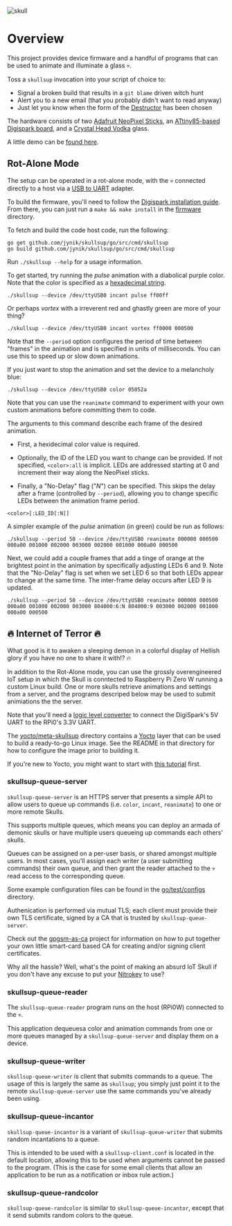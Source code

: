 ![skull](https://user-images.githubusercontent.com/3046210/48930331-640f0f80-eeb5-11e8-826e-728b881eda93.png)

# Overview #

This project provides device firmware and a handful of programs that
can be used to animate and illuminate a glass :skull:.

Toss a `skullsup` invocation into your script of choice to:

  * Signal a broken build that results in a `git blame` driven witch hunt 
  * Alert you to a new email (that you probably didn't want to read anyway)
  * Just let you know when the form of the [Destructor] has been chosen

The hardware consists of two [Adafruit NeoPixel Sticks], an [ATtiny85-based
Digispark board], and a [Crystal Head Vodka] glass.

A little demo can be [found here]. 

[Adafruit NeoPixel Sticks]: https://www.adafruit.com/product/1426
[ATtiny85-based Digispark board]: http://digistump.com/products/1
[Crystal Head Vodka]: https://www.crystalheadvodka.com
[Destructor]: https://www.imdb.com/title/tt0087332/quotes/qt1767149
[found here]: https://www.youtube.com/watch?v=VBeKjXn2xuM

## Rot-Alone Mode ##

The setup can be operated in a rot-alone mode, with the :skull: connected
directly to a host via a [USB to UART](https://www.sparkfun.com/products/12731) adapter. 

To build the firmware, you'll need to follow the [Digispark installation guide].
From there, you can just run a `make && make install` in the [firmware] directory.

[Digispark installation guide]: https://digistump.com/wiki/digispark/tutorials/connecting
[firmware]: firmware


To fetch and build the code host code, run the following:

~~~
go get github.com/jynik/skullsup/go/src/cmd/skullsup
go build github.com/jynik/skullsup/go/src/cmd/skullsup
~~~

Run `./skullsup --help` for a usage information.

To get started, try running the *pulse* animation with a diabolical purple
color. Note that the color is specified as a [hexadecimal string].

~~~
./skullsup --device /dev/ttyUSB0 incant pulse ff00ff
~~~

Or perhaps *vortex* with a irreverent red and ghastly green are more of your thing?

~~~
./skullsup --device /dev/ttyUSB0 incant vortex ff0000 000500
~~~

Note that the `--period` option configures the period of time between "frames"
in the animation and is specified in units of milliseconds. You can use this to
speed up or slow down animations.

If you just want to stop the animation and set the device to a melancholy blue:

~~~
./skullsup --device /dev/ttyUSB0 color 05052a
~~~

Note that you can use the `reanimate` command to experiment with your own
custom animations before committing them to code. 

The arguments to this command describe each frame of the desired animation.

* First, a hexidecimal color value is required.

* Optionally, the ID of the LED you want to change can be provided. If not
  specified, ```<color>:all``` is implicit. LEDs are addressed starting at 0
  and increment their way along the NeoPixel sticks.

* Finally, a "No-Delay" flag ("*N*") can be specified. This skips the delay
  after a frame (controlled by `--period`), allowing you to change
  specific LEDs between the animation frame period.

~~~
<color>[:LED_ID[:N]]
~~~

A simpler example of the *pulse* animation (in green) could be run as follows:

~~~
./skullsup --period 50 --device /dev/ttyUSB0 reanimate 000000 000500 000a00 001000 002000 003000 002000 001000 000a00 000500
~~~

Next, we could add a couple frames that add a tinge of orange at the brightest
point in the animation by specifically adjusting LEDs 6 and 9. Note that 
the "No-Delay" flag is set when we set LED 6 so that both LEDs appear to 
change at the same time. The inter-frame delay occurs after LED 9 is updated.

~~~
./skullsup --period 50 --device /dev/ttyUSB0 reanimate 000000 000500 000a00 001000 002000 003000 804000:6:N 804000:9 003000 002000 001000 000a00 000500
~~~

[hexadecimal string]: https://www.w3schools.com/colors/colors_picker.asp

## :fire: Internet of Terror :fire: ##

What good is it to awaken a sleeping demon in a colorful display of Hellish glory
if you have no one to share it with!? :fire:

In addition to the Rot-Alone mode, you can use the grossly overengineered IoT
setup in which the Skull is conntected to Raspberry Pi Zero W
running a custom Linux build. One or more skulls retrieve animations and
settings from a server, and the programs descriped below may be used to
submit animiations the the server.

Note that you'll need a [logic level converter] to connect the DigiSpark's 5V
UART to the RPi0's 3.3V UART.

The [yocto/meta-skullsup] directory contains a [Yocto] layer that can be used to
build a ready-to-go Linux image. See the README in that directory for how to 
configure the image prior to building it. 

If you're new to Yocto, you might want to start with [this tutorial] first.

[logic level converter]: https://www.sparkfun.com/products/12009
[yocto/meta-skullsup]: yocto/meta-skullsup 
[Yocto]: https://yoctoproject.org
[this tutorial]: https://github.com/jynik/ready-set-yocto


### skullsup-queue-server ###

`skullsup-queue-server` is an HTTPS server that presents a simple API
to allow users to queue up commands (i.e. `color`, `incant`, `reanimate`)
to one or more remote Skulls.

This supports multiple queues, which means you can deploy an armada of demonic
skulls or have multiple users queueing up commands each others' skulls.

Queues can be assigned on a per-user basis, or shared amongst multiple users.
In most cases, you'll assign each writer (a user submitting commands) their
own queue, and then grant the reader attached to the :skull: read access to the
corresponding queue.

Some example configuration files can be found in the [go/test/configs]
directory.

Authenication is performed via mutual TLS; each client must 
provide their own TLS certificate, signed by a CA that is trusted 
by `skullsup-queue-server`.

Check out the [gpgsm-as-ca] project for information on how to put together
your own little smart-card based CA for creating and/or signing client
certificates.

Why all the hassle? Well, what's the point of making an absurd IoT Skull if 
you don't have any excuse to put your [Nitrokey] to use?

[go/test/configs]: go/test/configs
[Nitrokey]: https://www.nitrokey.com
[gpgsm-as-ca]: https://github.com/jymigeon/gpgsm-as-ca

### skullsup-queue-reader ###

The `skullsup-queue-reader` program runs on the host (RPi0W) connected to the :skull:.

This application dequeuesa color and animation commands from one or more queues managed by a
`skullsup-queue-server` and display them on a device. 

### skullsup-queue-writer ###

`skullsup-queue-writer` is client that submits commands to a queue.
The usage of this is largely the same as `skullsup`; you simply just point
it to the remote `skullsup-queue-server` use the same commands you've already
been using.

### skullsup-queue-incantor ###

`skullsup-queue-incantor` is a variant of `skullsup-queue-writer` that
submits random incantations to a queue. 

This is intended to be used with a `skullsup-client.conf` is located in the
default location, allowing this to be used when arguments cannot be passed to
the program. (This is the case for some email clients that allow an application
to be run as a notification or inbox rule action.)

### skullsup-queue-randcolor ###

`skullsup-queue-randcolor` is similar to `skullsup-queue-incantor`, except
that it send submits random colors to the queue.
